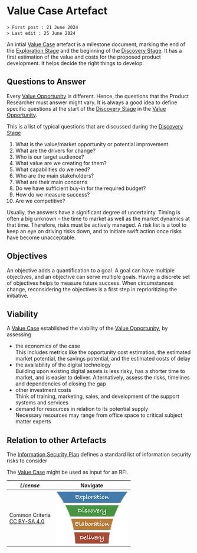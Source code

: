 # Value Case Artefact

```text
> First post : 21 June 2024
> Last edit : 25 June 2024
```

An intial [Value Case][self] artefact is a milestone document, marking the end of the [Exploration Stage](/LeanUP/Stages/exploration.md) and the beginning of the [Discovery Stage](/LeanUP/Stages/discovery.md). It has a first estimation of the value and costs for the proposed product development. It helps decide the right things to develop.

## Questions to Answer

Every [Value Opportunity][oppo] is different. Hence, the questions that the Product Researcher must answer might vary. It is always a good idea to define specific questions at the start of the [Discovery Stage][discovery] in the [Value Opportunity][oppo].

This is a list of typical questions that are discussed during the [Discovery Stage][discovery]

1. What is the value/market opportunity or potential improvement
2. What are the drivers for change?
3. Who is our target audience?
4. What value are we creating for them?
5. What capabilities do we need?
6. Who are the main stakeholders?
7. What are their main concerns
8. Do we have sufficient buy-in for the required budget?
9. How do we measure success?
10. Are we competitive?

Usually, the answers have a significant degree of uncertainty. Timing is often a big unknown – the time to market as well as the market dynamics at that time. Therefore, risks must be actively managed. A risk list is a tool to keep an eye on driving risks down, and to initiate swift action once risks have become unacceptable.

## Objectives

An objective adds a quantification to a goal. A goal can have multiple objectives, and an objective can serve multiple goals. Having a discrete set of objectives helps to measure future success. When circumstances change, reconsidering the objectives is a first step in reprioritizing the initiative.

## Viability

A [Value Case][self] established the viability of the [Value Opportunity][oppo], by assessing

- the economics of the case<br>This includes metrics like the opportunity cost estimation, the estimated market potential, the savings potential, and the estimated costs of delay
- the availability of the digital technology<br>Building upon existing digital assets is less risky, has a shorter time to market, and is easier to deliver. Alternatively, assess the risks, timelines and dependencies of closing the gap
- other investment costs<br>Think of training, marketing, sales, and development of the support systems and services
- demand for resources in relation to its potential supply<br>Necessary resources may range from office space to critical subject matter experts

## Relation to other Artefacts

The [Information Security Plan](/LeanUP/Artefacts/sec-plan) defines a standard list of information security risks to consider

The [Value Case][self] might be used as input for an RFI.

| *License* | Navigate |
| - | - |
|Common Criteria</BR>[CC BY-SA 4.0](https://creativecommons.org/licenses/by-sa/4.0/deed.en) | [![LeanUP Logo](/LeanUP/Images/leanupLogo-s.png)](/LeanUP/Artefacts/overview.md) |

[oppo]: /LeanUP/Artefacts/val-oppo.md
[discovery]: /LeanUP/Stages/discovery.md
[self]: /LeanUP/Artefacts/val-case.md
